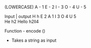(LOWERCASE)
A - 1
E - 2
I - 3
O - 4
U - 5

Input | output
H            h
E             2
A              1
I               3
O              4
U              5  
He            h2
Hello      h2ll4


Function - encode ()
- Takes a string as input 
